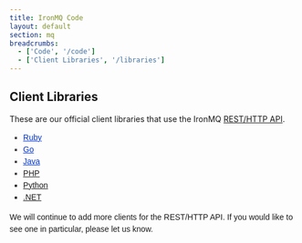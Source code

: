 ```yaml
---
title: IronMQ Code
layout: default
section: mq
breadcrumbs:
  - ['Code', '/code']
  - ['Client Libraries', '/libraries']
---
```


## Client Libraries

These are our official client libraries that use the IronMQ <a href="https://sites.google.com/a/iron.io/documentation/mq/api">REST/HTTP API</a>.&nbsp;<br>
<div>
<ul style="font-family:Arial,Verdana,sans-serif;line-height:21px"><li style="color:rgb(68,68,68);list-style-position:outside;list-style-type:square"><a href="https://github.com/iron-io/iron_mq_ruby" style="color:rgb(0,51,204);text-decoration:underline">Ruby</a></li>
<li style="color:rgb(68,68,68);list-style-position:outside;list-style-type:square"><a href="https://github.com/iron-io/iron_mq_go" style="color:rgb(0,51,204);text-decoration:underline">Go</a></li>
<li style="color:rgb(68,68,68);list-style-position:outside;list-style-type:square"><a href="https://github.com/iron-io/iron_mq_java" style="color:rgb(0,51,204);text-decoration:underline">Java</a></li>
<li style="color:rgb(68,68,68);list-style-position:outside;list-style-type:square"><u><a href="https://github.com/iron-io/iron_mq_php" target="_blank">PHP</a></u><br>
</li>
<li style="list-style-position:outside;list-style-type:square"><a href="https://github.com/iron-io/iron_mq_python">Python</a></li>
<li style="list-style-position:outside;list-style-type:square"><a href="https://github.com/iron-io/iron_mq_dotnet">.NET</a></li></ul>
</div>
<div><span style="font-family:Arial,Verdana,sans-serif;line-height:21px">We will continue to add more clients for the REST/HTTP API. If you would like to see one in particular, please let us know.</span></div>
<div><span style="font-family:Arial,Verdana,sans-serif;line-height:21px"><br>
</span></div>
